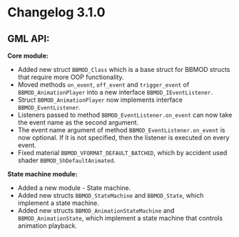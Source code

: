 # Changelog 3.1.0

## GML API:
**Core module:**
* Added new struct `BBMOD_Class` which is a base struct for BBMOD structs that require more OOP functionality.
* Moved methods `on_event`, `off_event` and `trigger_event` of `BBMOD_AnimationPlayer` into a new interface `BBMOD_IEventListener`.
* Struct `BBMOD_AnimationPlayer` now implements interface `BBMOD_EventListener`.
* Listeners passed to method `BBMOD_EventListener.on_event` can now take the event name as the second argument.
* The event name argument of method `BBMOD_EventListener.on_event` is now optional. If it is not specified, then the listener is executed on every event.
* Fixed material `BBMOD_VFORMAT_DEFAULT_BATCHED`, which by accident used shader `BBMOD_ShDefaultAnimated`.

**State machine module:**
* Added a new module - State machine.
* Added new structs `BBMOD_StateMachine` and `BBMOD_State`, which implement a state machine.
* Added new structs `BBMOD_AnimationStateMachine` and `BBMOD_AnimationState`, which implement a state machine that controls animation playback.
